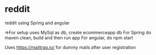 # reddit
reddit using Spring and angular

=>For setup 
uses MySql as db, create ecommerceapp db
For Spring do maven clean, build and then run app
For angular, do npm start

Uses https://mailtrap.io/ for dummy mails after user registration
